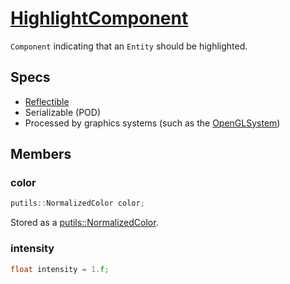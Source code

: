 # [HighlightComponent](HighlightComponent.hpp)

`Component` indicating that an `Entity` should be highlighted.

## Specs

* [Reflectible](https://github.com/phiste/putils/blob/master/reflection.md)
* Serializable (POD)
* Processed by graphics systems (such as the [OpenGLSystem](../../systems/opengl/OpenGLSystem.md))

## Members

### color

```cpp
putils::NormalizedColor color;
```

Stored as a [putils::NormalizedColor](https://github.com/phiste/putils/blob/master/Color.md).

### intensity

```cpp
float intensity = 1.f;
```